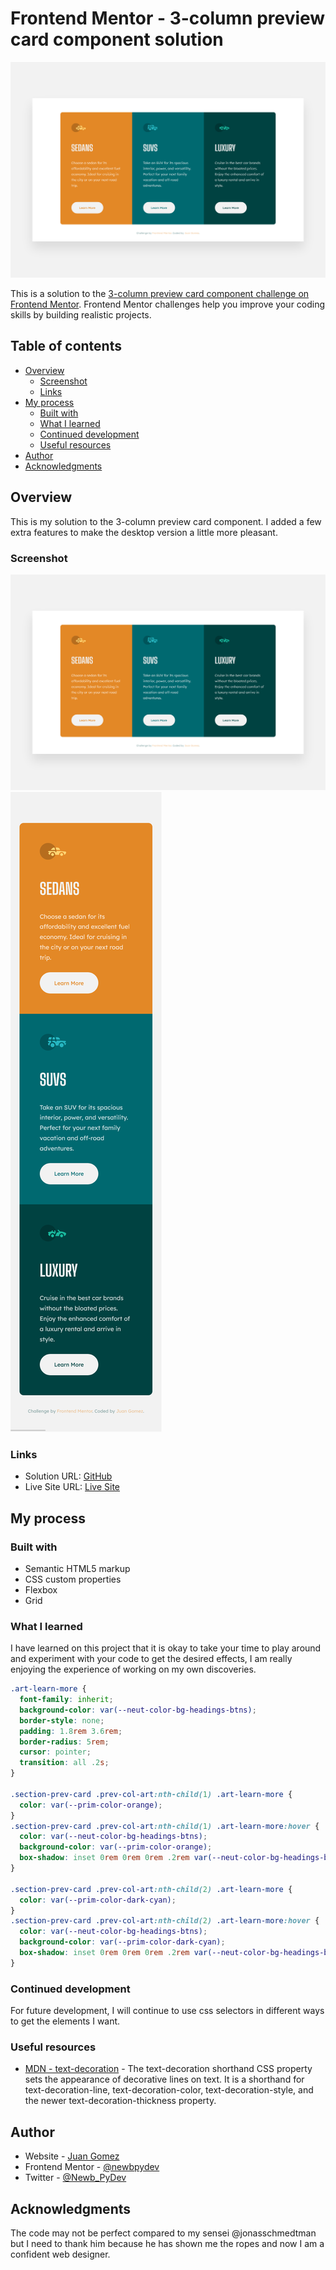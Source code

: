 # Frontend Mentor - 3-column preview card component solution

![Design preview for the 3-column preview card component coding challenge](./images/screenshot-desktop.png)

This is a solution to the [3-column preview card component challenge on Frontend Mentor](https://www.frontendmentor.io/challenges/3column-preview-card-component-pH92eAR2-). Frontend Mentor challenges help you improve your coding skills by building realistic projects. 

## Table of contents

- [Overview](#overview)
  - [Screenshot](#screenshot)
  - [Links](#links)
- [My process](#my-process)
  - [Built with](#built-with)
  - [What I learned](#what-i-learned)
  - [Continued development](#continued-development)
  - [Useful resources](#useful-resources)
- [Author](#author)
- [Acknowledgments](#acknowledgments)

## Overview

This is my solution to the 3-column preview card component. I added a few extra
features to make the desktop version a little more pleasant.

### Screenshot

![](./images/screenshot-desktop.png)
![](./images/screenshot-mobile.png)

### Links

- Solution URL: [GitHub](https://github.com/newbpydev/05-3-column-preview-card-component-main)
- Live Site URL: [Live Site](https://cocky-poitras-2c8a95.netlify.app/)

## My process

### Built with

- Semantic HTML5 markup
- CSS custom properties
- Flexbox
- Grid

### What I learned

I have learned on this project that it is okay to take your time to play around
and experiment with your code to get the desired effects, I am really enjoying
the experience of working on my own discoveries.

```css
.art-learn-more {
  font-family: inherit;
  background-color: var(--neut-color-bg-headings-btns);
  border-style: none;
  padding: 1.8rem 3.6rem;
  border-radius: 5rem;
  cursor: pointer;
  transition: all .2s;
}

.section-prev-card .prev-col-art:nth-child(1) .art-learn-more {
  color: var(--prim-color-orange); 
}
.section-prev-card .prev-col-art:nth-child(1) .art-learn-more:hover {
  color: var(--neut-color-bg-headings-btns); 
  background-color: var(--prim-color-orange);
  box-shadow: inset 0rem 0rem 0rem .2rem var(--neut-color-bg-headings-btns);
}

.section-prev-card .prev-col-art:nth-child(2) .art-learn-more {
  color: var(--prim-color-dark-cyan); 
}
.section-prev-card .prev-col-art:nth-child(2) .art-learn-more:hover {
  color: var(--neut-color-bg-headings-btns); 
  background-color: var(--prim-color-dark-cyan);
  box-shadow: inset 0rem 0rem 0rem .2rem var(--neut-color-bg-headings-btns);
}
```

### Continued development

For future development, I will continue to use css selectors in different ways
to get the elements I want.

### Useful resources

- [MDN - text-decoration](https://developer.mozilla.org/en-US/docs/Web/CSS/text-decoration) - The text-decoration shorthand CSS property sets the appearance of decorative lines on text. It is a shorthand for text-decoration-line, text-decoration-color, text-decoration-style, and the newer text-decoration-thickness property.

## Author

- Website - [Juan Gomez](https://www.newbpydev.com)
- Frontend Mentor - [@newbpydev](https://www.frontendmentor.io/profile/newbpydev)
- Twitter - [@Newb_PyDev](https://twitter.com/Newb_PyDev)

## Acknowledgments

The code may not be perfect compared to my sensei @jonasschmedtman but I need
to thank him because he has shown me the ropes and now I am a confident web
designer.
